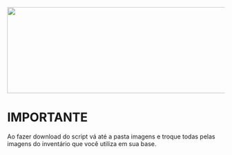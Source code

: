 <img src="https://cdn.discordapp.com/attachments/783801145344262149/864239452196307004/banner.png" width="1800vw" height="200vh">

# IMPORTANTE
Ao fazer download do script vá até a pasta imagens e troque todas pelas imagens do inventário que você utiliza em sua base.
